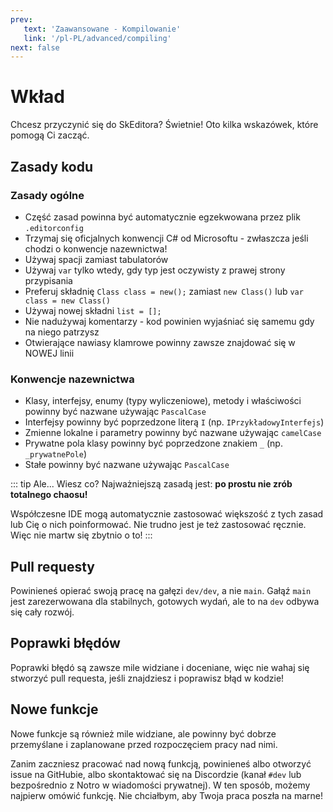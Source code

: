 ```yaml
---
prev:
   text: 'Zaawansowane - Kompilowanie'
   link: '/pl-PL/advanced/compiling'
next: false
---
```


# Wkład

Chcesz przyczynić się do SkEditora? Świetnie! Oto kilka wskazówek, które pomogą Ci zacząć.

## Zasady kodu

### Zasady ogólne

- Część zasad powinna być automatycznie egzekwowana przez plik `.editorconfig`
- Trzymaj się oficjalnych konwencji C# od Microsoftu - zwłaszcza jeśli chodzi o konwencje nazewnictwa!
- Używaj spacji zamiast tabulatorów
- Używaj `var` tylko wtedy, gdy typ jest oczywisty z prawej strony przypisania
- Preferuj składnię `Class class = new();` zamiast `new Class()` lub `var class = new Class()`
- Używaj nowej składni `list = [];`
- Nie nadużywaj komentarzy - kod powinien wyjaśniać się samemu gdy na niego patrzysz
- Otwierające nawiasy klamrowe powinny zawsze znajdować się w NOWEJ linii

### Konwencje nazewnictwa

- Klasy, interfejsy, enumy (typy wyliczeniowe), metody i właściwości powinny być nazwane używając `PascalCase`
- Interfejsy powinny być poprzedzone literą `I` (np. `IPrzykładowyInterfejs`)
- Zmienne lokalne i parametry powinny być nazwane używając `camelCase`
- Prywatne pola klasy powinny być poprzedzone znakiem `_` (np. `_prywatnePole`)
- Stałe powinny być nazwane używając `PascalCase`

::: tip Ale... Wiesz co?
Najważniejszą zasadą jest: **po prostu nie zrób totalnego chaosu!**

Współczesne IDE mogą automatycznie zastosować większość z tych zasad lub Cię o nich poinformować.
Nie trudno jest je też zastosować ręcznie. Więc nie martw się zbytnio o to!
:::

## Pull requesty

Powinieneś opierać swoją pracę na gałęzi `dev/dev`, a nie `main`. Gałąź `main` jest zarezerwowana dla stabilnych, gotowych wydań, ale to na `dev` odbywa się cały rozwój.

## Poprawki błędów

Poprawki błędó są zawsze mile widziane i doceniane, więc nie wahaj się stworzyć pull requesta, jeśli znajdziesz i poprawisz błąd w kodzie!

## Nowe funkcje

Nowe funkcje są również mile widziane, ale powinny być dobrze przemyślane i zaplanowane przed rozpoczęciem pracy nad nimi.

Zanim zaczniesz pracować nad nową funkcją, powinieneś albo otworzyć issue na GitHubie, albo skontaktować się na Discordzie (kanał `#dev` lub bezpośrednio z Notro w wiadomości prywatnej).
W ten sposób, możemy najpierw omówić funkcję. Nie chciałbym, aby Twoja praca poszła na marne!